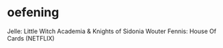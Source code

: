 # oefening

Jelle: Little Witch Academia & Knights of Sidonia
Wouter Fennis: House Of Cards (NETFLIX)